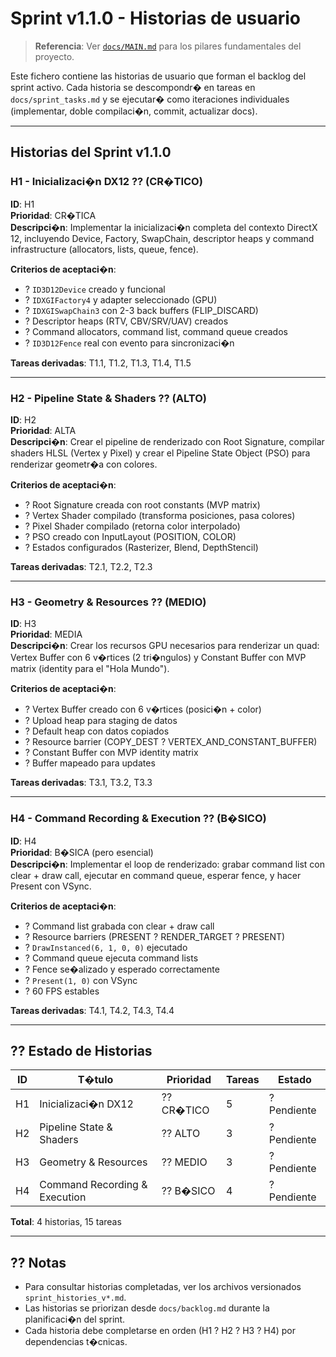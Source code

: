 ﻿# Sprint v1.1.0 - Historias de usuario

> **Referencia**: Ver [`docs/MAIN.md`](MAIN.md) para los pilares fundamentales del proyecto.

Este fichero contiene las historias de usuario que forman el backlog del sprint activo. Cada historia se descompondr� en tareas en `docs/sprint_tasks.md` y se ejecutar� como iteraciones individuales (implementar, doble compilaci�n, commit, actualizar docs).

---

## Historias del Sprint v1.1.0

### **H1 - Inicializaci�n DX12** ?? (CR�TICO)
**ID**: H1  
**Prioridad**: CR�TICA  
**Descripci�n**: Implementar la inicializaci�n completa del contexto DirectX 12, incluyendo Device, Factory, SwapChain, descriptor heaps y command infrastructure (allocators, lists, queue, fence).

**Criterios de aceptaci�n**:
- ? `ID3D12Device` creado y funcional
- ? `IDXGIFactory4` y adapter seleccionado (GPU)
- ? `IDXGISwapChain3` con 2-3 back buffers (FLIP_DISCARD)
- ? Descriptor heaps (RTV, CBV/SRV/UAV) creados
- ? Command allocators, command list, command queue creados
- ? `ID3D12Fence` real con evento para sincronizaci�n

**Tareas derivadas**: T1.1, T1.2, T1.3, T1.4, T1.5

---

### **H2 - Pipeline State & Shaders** ?? (ALTO)
**ID**: H2  
**Prioridad**: ALTA  
**Descripci�n**: Crear el pipeline de renderizado con Root Signature, compilar shaders HLSL (Vertex y Pixel) y crear el Pipeline State Object (PSO) para renderizar geometr�a con colores.

**Criterios de aceptaci�n**:
- ? Root Signature creada con root constants (MVP matrix)
- ? Vertex Shader compilado (transforma posiciones, pasa colores)
- ? Pixel Shader compilado (retorna color interpolado)
- ? PSO creado con InputLayout (POSITION, COLOR)
- ? Estados configurados (Rasterizer, Blend, DepthStencil)

**Tareas derivadas**: T2.1, T2.2, T2.3

---

### **H3 - Geometry & Resources** ?? (MEDIO)
**ID**: H3  
**Prioridad**: MEDIA  
**Descripci�n**: Crear los recursos GPU necesarios para renderizar un quad: Vertex Buffer con 6 v�rtices (2 tri�ngulos) y Constant Buffer con MVP matrix (identity para el "Hola Mundo").

**Criterios de aceptaci�n**:
- ? Vertex Buffer creado con 6 v�rtices (posici�n + color)
- ? Upload heap para staging de datos
- ? Default heap con datos copiados
- ? Resource barrier (COPY_DEST ? VERTEX_AND_CONSTANT_BUFFER)
- ? Constant Buffer con MVP identity matrix
- ? Buffer mapeado para updates

**Tareas derivadas**: T3.1, T3.2, T3.3

---

### **H4 - Command Recording & Execution** ?? (B�SICO)
**ID**: H4  
**Prioridad**: B�SICA (pero esencial)  
**Descripci�n**: Implementar el loop de renderizado: grabar command list con clear + draw call, ejecutar en command queue, esperar fence, y hacer Present con VSync.

**Criterios de aceptaci�n**:
- ? Command list grabada con clear + draw call
- ? Resource barriers (PRESENT ? RENDER_TARGET ? PRESENT)
- ? `DrawInstanced(6, 1, 0, 0)` ejecutado
- ? Command queue ejecuta command lists
- ? Fence se�alizado y esperado correctamente
- ? `Present(1, 0)` con VSync
- ? 60 FPS estables

**Tareas derivadas**: T4.1, T4.2, T4.3, T4.4

---

## ?? Estado de Historias

| ID | T�tulo | Prioridad | Tareas | Estado |
|----|--------|-----------|--------|--------|
| H1 | Inicializaci�n DX12 | ?? CR�TICO | 5 | ? Pendiente |
| H2 | Pipeline State & Shaders | ?? ALTO | 3 | ? Pendiente |
| H3 | Geometry & Resources | ?? MEDIO | 3 | ? Pendiente |
| H4 | Command Recording & Execution | ?? B�SICO | 4 | ? Pendiente |

**Total**: 4 historias, 15 tareas

---

## ?? Notas

- Para consultar historias completadas, ver los archivos versionados `sprint_histories_v*.md`.
- Las historias se priorizan desde `docs/backlog.md` durante la planificaci�n del sprint.
- Cada historia debe completarse en orden (H1 ? H2 ? H3 ? H4) por dependencias t�cnicas.

